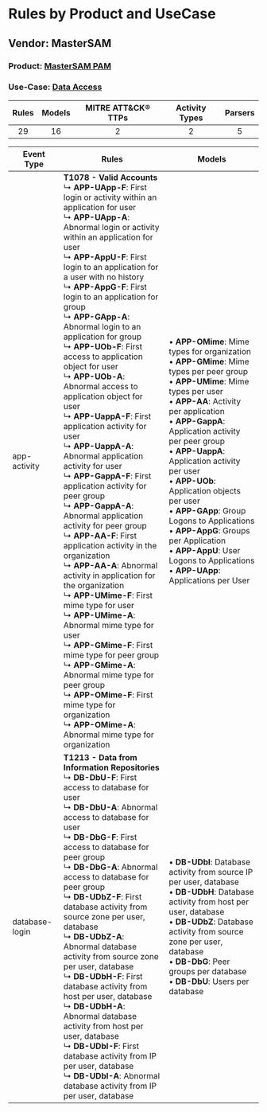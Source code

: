Rules by Product and UseCase
============================
Vendor: MasterSAM
-----------------
### Product: [MasterSAM PAM](../ds_mastersam_mastersam_pam.md)
### Use-Case: [Data Access](../../../../UseCases/uc_data_access.md)

| Rules | Models | MITRE ATT&CK® TTPs | Activity Types | Parsers |
|:-----:|:------:|:------------------:|:--------------:|:-------:|
|  29   |   16   |         2          |       2        |    5    |

| Event Type     | Rules    | Models    |
| ---- | ---- | ---- |
| app-activity   | <b>T1078 - Valid Accounts</b><br> ↳ <b>APP-UApp-F</b>: First login or activity within an application for user<br> ↳ <b>APP-UApp-A</b>: Abnormal login or activity within an application for user<br> ↳ <b>APP-AppU-F</b>: First login to an application for a user with no history<br> ↳ <b>APP-AppG-F</b>: First login to an application for group<br> ↳ <b>APP-GApp-A</b>: Abnormal login to an application for group<br> ↳ <b>APP-UOb-F</b>: First access to application object for user<br> ↳ <b>APP-UOb-A</b>: Abnormal access to application object for user<br> ↳ <b>APP-UappA-F</b>: First application activity for user<br> ↳ <b>APP-UappA-A</b>: Abnormal application activity for user<br> ↳ <b>APP-GappA-F</b>: First application activity for peer group<br> ↳ <b>APP-GappA-A</b>: Abnormal application activity for peer group<br> ↳ <b>APP-AA-F</b>: First application activity in the organization<br> ↳ <b>APP-AA-A</b>: Abnormal activity in application for the organization<br> ↳ <b>APP-UMime-F</b>: First mime type for user<br> ↳ <b>APP-UMime-A</b>: Abnormal mime type for user<br> ↳ <b>APP-GMime-F</b>: First mime type for peer group<br> ↳ <b>APP-GMime-A</b>: Abnormal mime type for peer group<br> ↳ <b>APP-OMime-F</b>: First mime type for organization<br> ↳ <b>APP-OMime-A</b>: Abnormal mime type for organization |  • <b>APP-OMime</b>: Mime types for organization<br> • <b>APP-GMime</b>: Mime types per peer group<br> • <b>APP-UMime</b>: Mime types per user<br> • <b>APP-AA</b>: Activity per application<br> • <b>APP-GappA</b>: Application activity per peer group<br> • <b>APP-UappA</b>: Application activity per user<br> • <b>APP-UOb</b>: Application objects per user<br> • <b>APP-GApp</b>: Group Logons to Applications<br> • <b>APP-AppG</b>: Groups per Application<br> • <b>APP-AppU</b>: User Logons to Applications<br> • <b>APP-UApp</b>: Applications per User |
| database-login | <b>T1213 - Data from Information Repositories</b><br> ↳ <b>DB-DbU-F</b>: First access to database for user<br> ↳ <b>DB-DbU-A</b>: Abnormal access to database for user<br> ↳ <b>DB-DbG-F</b>: First access to database for peer group<br> ↳ <b>DB-DbG-A</b>: Abnormal access to database for peer group<br> ↳ <b>DB-UDbZ-F</b>: First database activity from source zone per user, database<br> ↳ <b>DB-UDbZ-A</b>: Abnormal database activity from source zone per user, database<br> ↳ <b>DB-UDbH-F</b>: First database activity from host per user, database<br> ↳ <b>DB-UDbH-A</b>: Abnormal database activity from host per user, database<br> ↳ <b>DB-UDbI-F</b>: First database activity from IP per user, database<br> ↳ <b>DB-UDbI-A</b>: Abnormal database activity from IP per user, database    |  • <b>DB-UDbI</b>: Database activity from source IP per user, database<br> • <b>DB-UDbH</b>: Database activity from host per user, database<br> • <b>DB-UDbZ</b>: Database activity from source zone per user, database<br> • <b>DB-DbG</b>: Peer groups per database<br> • <b>DB-DbU</b>: Users per database    |